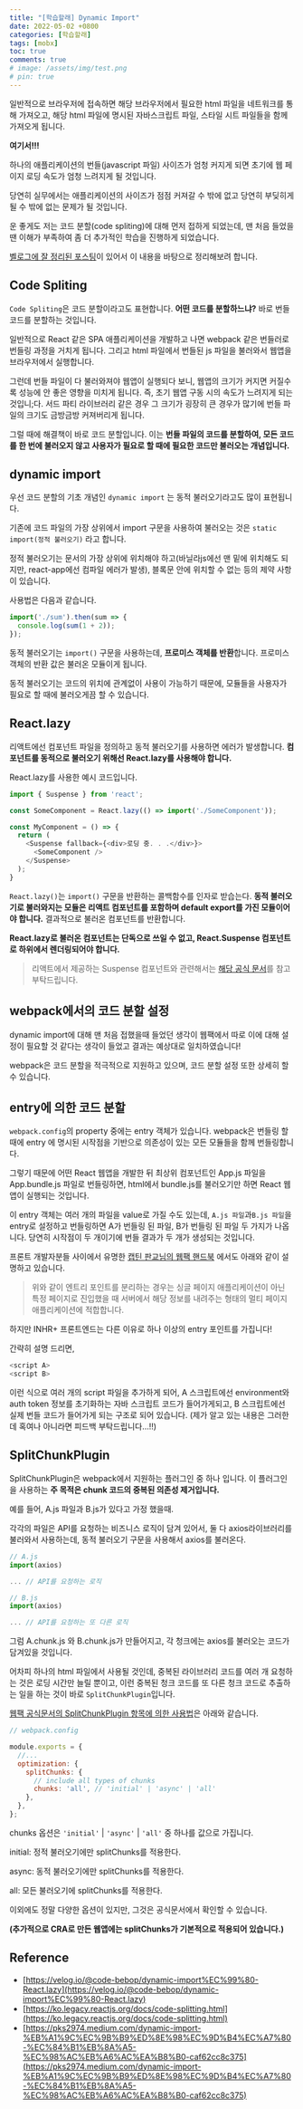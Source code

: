 ```yaml
---
title: "[학습할래] Dynamic Import"
date: 2022-05-02 +0800
categories: [학습할래]
tags: [mobx]
toc: true
comments: true
# image: /assets/img/test.png
# pin: true
---
```


일반적으로 브라우저에 접속하면 해당 브라우저에서 필요한 html 파일을 네트워크를 통해 가져오고, 해당 html 파일에 명시된 자바스크립트 파일, 스타일 시트 파일들을 함께 가져오게 됩니다.

<b>여기서!!!</b>

하나의 애플리케이션의 번들(javascript 파일) 사이즈가 엄청 커지게 되면 초기에 웹 페이지 로딩 속도가 엄청 느려지게 될 것입니다.  

당연히 실무에서는 애플리케이션의 사이즈가 점점 커져갈 수 밖에 없고 당연히 부딪히게 될 수 밖에 없는 문제가 될 것입니다.

운 좋게도 저는 코드 분할(code spliting)에 대해 먼저 접하게 되었는데, 맨 처음 들었을땐 이해가 부족하여 좀 더 추가적인 학습을 진행하게 되었습니다.

[벨로그에 잘 정리된 포스팅](https://velog.io/@code-bebop/dynamic-import%EC%99%80-React.lazy)이 있어서 이 내용을 바탕으로 정리해보려 합니다. 


## Code Spliting
`Code Spliting`은 코드 분할이라고도 표현합니다. **어떤 코드를 분할하느냐?** 바로 번들 코드를 분할하는 것입니다.

일반적으로 React 같은 SPA 애플리케이션을 개발하고 나면 webpack 같은 번들러로 번들링 과정을 거치게 됩니다. 그리고 html 파일에서 번들된 js 파일을 불러와서 웹앱을 브라우저에서 실행합니다.

그런데 번들 파일이 다 불러와져야 웹앱이 실행되다 보니, 웹앱의 크기가 커지면 커질수록 성능에 안 좋은 영향을 미치게 됩니다. 즉, 초기 웹앱 구동 시의 속도가 느려지게 되는 것입니;다. 서드 파티 라이브러리 같은 경우 그 크기가 굉장히 큰 경우가 많기에 번들 파일의 크기도 금방금방 커져버리게 됩니다.

그럴 때에 해결책이 바로 코드 분할입니다. 이는 **번들 파일의 코드를 분할하여, 모든 코드를 한 번에 불러오지 않고 사용자가 필요로 할 때에 필요한 코드만 불러오는 개념입니다.**

## dynamic import
우선 코드 분할의 기초 개념인 `dynamic import` 는 동적 불러오기라고도 많이 표현됩니다. 

기존에 코드 파일의 가장 상위에서 import 구문을 사용하여 불러오는 것은 `static import(정적 불러오기)` 라고 합니다.

정적 불러오기는 문서의 가장 상위에 위치해야 하고(바닐라js에선 맨 밑에 위치해도 되지만, react-app에선 컴파일 에러가 발생), 블록문 안에 위치할 수 없는 등의 제약 사항이 있습니다.

사용법은 다음과 같습니다.

```javascript
import('./sum').then(sum => {
  console.log(sum(1 + 2));
});

```

동적 불러오기는 `import()` 구문을 사용하는데, **프로미스 객체를 반환**합니다. 프로미스 객체의 반환 값은 불러온 모듈이게 됩니다.

동적 불러오기는 코드의 위치에 관계없이 사용이 가능하기 때문에, 모듈들을 사용자가 필요로 할 때에 불러오게끔 할 수 있습니다.

## React.lazy
리액트에선 컴포넌트 파일을 정의하고 동적 불러오기를 사용하면 에러가 발생합니다. **컴포넌트를 동적으로 불러오기 위해선 React.lazy를 사용해야 합니다.**

React.lazy를 사용한 예시 코드입니다.

```javascript
import { Suspense } from 'react';

const SomeComponent = React.lazy(() => import('./SomeComponent'));

const MyComponent = () => {
  return (
    <Suspense fallback={<div>로딩 중. . .</div>}>
      <SomeComponent />
    </Suspense>
  );
}
```

`React.lazy()`는 `import()` 구문을 반환하는 콜백함수를 인자로 받습는다. **동적 불러오기로 불러와지는 모듈은 리액트 컴포넌트를 포함하며 default export를 가진 모듈이어야 합니다.** 결과적으로 불러온 컴포넌트를 반환합니다.

**React.lazy로 불러온 컴포넌트는 단독으로 쓰일 수 없고, React.Suspense 컴포넌트로 하위에서 렌더링되어야 합니다.**


> 리액트에서 제공하는 Suspense 컴포넌트와 관련해서는 [해당 공식 문서](https://17.reactjs.org/docs/concurrent-mode-suspense.html)를 참고 부탁드립니다.

## webpack에서의 코드 분할 설정
dynamic import에 대해 맨 처음 접했을때 들었던 생각이 웹팩에서 따로 이에 대해 설정이 필요할 것 같다는 생각이 들었고 결과는 예상대로 일치하였습니다!

webpack은 코드 분할을 적극적으로 지원하고 있으며, 코드 분할 설정 또한 상세히 할 수 있습니다.

## entry에 의한 코드 분할
`webpack.config`의 property 중에는 entry 객체가 있습니다. webpack은 번들링 할때에 entry 에 명시된 시작점을 기반으로 의존성이 있는 모든 모듈들을 함께 번들링합니다.

그렇기 때문에 어떤 React 웹앱을 개발한 뒤 최상위 컴포넌트인 App.js 파일을 App.bundle.js 파일로 번들링하면, html에서 bundle.js를 불러오기만 하면 React 웹앱이 실행되는 것입니다.

이 entry 객체는 여러 개의 파일을 value로 가질 수도 있는데, `A.js 파일`과`B.js 파일`을 entry로 설정하고 번들링하면 A가 번들링 된 파일, B가 번들링 된 파일 두 가지가 나옵니다. 당연히 시작점이 두 개이기에 번들 결과가 두 개가 생성되는 것입니다.

프론트 개발자분들 사이에서 유명한 [캡틴 판교님의 웹팩 핸드북](https://joshua1988.github.io/webpack-guide/concepts/entry.html#entry-%ED%8C%8C%EC%9D%BC%EC%97%90%EB%8A%94-%EC%96%B4%EB%96%A4-%EB%82%B4%EC%9A%A9%EC%9D%B4-%EB%93%A4%EC%96%B4%EA%B0%80%EC%95%BC-%ED%95%98%EB%82%98) 에서도 아래와 같이 설명하고 있습니다.

> 위와 같이 엔트리 포인트를 분리하는 경우는 싱글 페이지 애플리케이션이 아닌 특정 페이지로 진입했을 때 서버에서 해당 정보를 내려주는 형태의 멀티 페이지 애플리케이션에 적합합니다.

하지만 INHR+ 프론트엔드는 다른 이유로 하나 이상의 entry 포인트를 가집니다!

간략히 설명 드리면, 

```javascript
<script A>
<script B>
```

이런 식으로 여러 개의 script 파일을 추가하게 되어, A 스크립트에선 environment와 auth token 정보를 초기화하는 자바 스크립트 코드가 들어가게되고, B 스크립트에선 실제 번들 코드가 들어가게 되는 구조로 되어 있습니다. (제가 알고 있는 내용은 그러한데 혹여나 아니라면 피드백 부탁드립니다…!!)


## SplitChunkPlugin

SplitChunkPlugin은 webpack에서 지원하는 플러그인 중 하나 입니다. 이 플러그인을 사용하는 **주 목적은 chunk 코드의 중복된 의존성 제거입니다.**

예를 들어, A.js 파일과 B.js가 있다고 가정 했을때.

각각의 파일은 API를 요청하는 비즈니스 로직이 담겨 있어서, 둘 다 axios라이브러리를 불러와서 사용하는데, 동적 불러오기 구문을 사용해서 axios를 불러온다.

```javascript
// A.js
import(axios)

... // API를 요청하는 로직
```

```javascript
// B.js
import(axios)

... // API를 요청하는 또 다른 로직
```

그럼 A.chunk.js 와 B.chunk.js가 만들어지고, 각 청크에는 axios를 불러오는 코드가 담겨있을 것입니다.

어차피 하나의 html 파일에서 사용될 것인데, 중복된 라이브러리 코드를 여러 개 요청하는 것은 로딩 시간만 늘릴 뿐이고, 이런 중복된 청크 코드를 또 다른 청크 코드로 추출하는 일을 하는 것이 바로 `SplitChunkPlugin`입니다.

[웹팩 공식문서의 SplitChunkPlugin 항목에 의한 사용법](https://webpack.js.org/plugins/split-chunks-plugin/)은 아래와 같습니다.

```javascript
// webpack.config

module.exports = {
  //...
  optimization: {
    splitChunks: {
      // include all types of chunks
      chunks: 'all', // 'initial' | 'async' | 'all' 
    },
  },
};
```

chunks 옵션은 `'initial'` | `'async'` | `'all'` 중 하나를 값으로 가집니다.

initial: 정적 불러오기에만 splitChunks를 적용한다.

async: 동적 불러오기에만 splitChunks를 적용한다.

all: 모든 불러오기에 splitChunks를 적용한다.

이외에도 정말 다양한 옵션이 있지만, 그것은 공식문서에서 확인할 수 있습니다.

**(추가적으로 CRA로 만든 웹앱에는 splitChunks가 기본적으로 적용되어 있습니다.)**

## Reference
- [https://velog.io/@code-bebop/dynamic-import%EC%99%80-React.lazy](https://velog.io/@code-bebop/dynamic-import%EC%99%80-React.lazy)
- [https://ko.legacy.reactjs.org/docs/code-splitting.html](https://ko.legacy.reactjs.org/docs/code-splitting.html)
- [https://pks2974.medium.com/dynamic-import-%EB%A1%9C%EC%9B%B9%ED%8E%98%EC%9D%B4%EC%A7%80-%EC%84%B1%EB%8A%A5-%EC%98%AC%EB%A6%AC%EA%B8%B0-caf62cc8c375](https://pks2974.medium.com/dynamic-import-%EB%A1%9C%EC%9B%B9%ED%8E%98%EC%9D%B4%EC%A7%80-%EC%84%B1%EB%8A%A5-%EC%98%AC%EB%A6%AC%EA%B8%B0-caf62cc8c375)